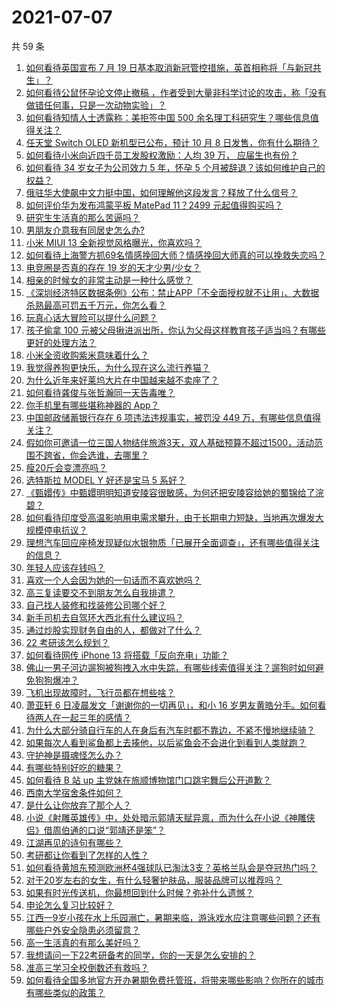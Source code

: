 # 2021-07-07

共 59 条

<!-- BEGIN -->
<!-- 最后更新时间 Wed Jul 07 2021 03:01:21 GMT+0800 (China Standard Time) -->

1. [如何看待英国宣布 7 月 19
   日基本取消新冠管控措施，英首相称将「与新冠共生」？](https://www.zhihu.com/question/470344047)
2. [如何看待公鼠怀孕论文停止撤稿
   ，作者受到大量非科学讨论的攻击，称「没有做错任何事，只是一次动物实验」？](https://www.zhihu.com/question/470229957)
3. [如何看待知情人士透露称：美拒签中国 500
   余名理工科研究生？哪些信息值得关注？](https://www.zhihu.com/question/470412737)
4. [任天堂 Switch OLED 新机型已公布，预计 10 月 8
   日发售，你有什么期待？](https://www.zhihu.com/question/470508101)
5. [如何看待小米向近四千员工发股权激励：人均 39 万，
   应届生也有份？](https://www.zhihu.com/question/469594067)
6. [如何看待 34 岁女子为公司效力 5 年，怀孕 5
   个月被辞退？该如何维护自己的权益？](https://www.zhihu.com/question/470346433)
7. [俄驻华大使飙中文力挺中国，如何理解他这段发言？释放了什么信号？](https://www.zhihu.com/question/470377945)
8. [如何评价华为发布鸿蒙平板 MatePad 11？2499
   元起值得购买吗？](https://www.zhihu.com/question/470432841)
9. [研究生生活真的那么苦逼吗？](https://www.zhihu.com/question/379267365)
10. [男朋友介意我有同居史怎么办?](https://www.zhihu.com/question/465458023)
11. [小米 MIUI 13 全新视觉风格曝光，你喜欢吗？](https://www.zhihu.com/question/466812715)
12. [如何看待上海警方抓69名情感挽回大师？情感挽回大师真的可以挽救失恋吗？](https://www.zhihu.com/question/470420822)
13. [电竞圈是否真的存在 19 岁的天才少男/少女？](https://www.zhihu.com/question/468717638)
14. [相亲的时候女的非常主动是一种什么感觉？](https://www.zhihu.com/question/266053826)
15. [《深圳经济特区数据条例》公布：禁止APP「不全面授权就不让用」、大数据杀熟最高可罚五千万元，你怎么看？](https://www.zhihu.com/question/470388378)
16. [玩真心话大冒险可以提什么问题？](https://www.zhihu.com/question/294716319)
17. [孩子偷拿 100
    元被父母揪进派出所，你认为父母这样教育孩子适当吗？有哪些更好的处理方法？](https://www.zhihu.com/question/470336455)
18. [小米全资收购紫米意味着什么？](https://www.zhihu.com/question/470091421)
19. [我觉得养狗更快乐，为什么现在这么流行养猫？](https://www.zhihu.com/question/460463800)
20. [为什么近年来好莱坞大片在中国越来越不卖座了？](https://www.zhihu.com/question/268982964)
21. [如何看待龚俊与张哲瀚同一天告毒唯？](https://www.zhihu.com/question/470431847)
22. [你手机里有哪些堪称神器的 App？](https://www.zhihu.com/question/52060765)
23. [中国邮政储蓄银行存在 6 项违法违规事实，被罚没 449
    万，有哪些信息值得关注？](https://www.zhihu.com/question/470180715)
24. [假如你可邀请一位三国人物结伴旅游3天，双人基础预算不超过1500，活动范围不跨省，你会选谁，去哪里？](https://www.zhihu.com/question/470158957)
25. [瘦20斤会变漂亮吗？](https://www.zhihu.com/question/392591592)
26. [选特斯拉 MODEL Y 好还是宝马 5 系好？](https://www.zhihu.com/question/398893012)
27. [《甄嬛传》中甄嬛明明知道安陵容很敏感，为何还把安陵容给她的蜀锦给了浣碧？](https://www.zhihu.com/question/325114276)
28. [如何看待印度受高温影响用电需求攀升，由于长期电力短缺，当地再次爆发大规模停电抗议？](https://www.zhihu.com/question/469940844)
29. [理想汽车回应座椅发现疑似水银物质「已展开全面调查」，还有哪些值得关注的信息？](https://www.zhihu.com/question/470160887)
30. [年轻人应该存钱吗？](https://www.zhihu.com/question/469208385)
31. [喜欢一个人会因为她的一句话而不喜欢她吗？](https://www.zhihu.com/question/410747789)
32. [高三复读要交不到朋友怎么自我排遣？](https://www.zhihu.com/question/468584176)
33. [自己找人装修和找装修公司哪个好？](https://www.zhihu.com/question/342779357)
34. [新手司机去自驾环大西北有什么建议吗？](https://www.zhihu.com/question/467242045)
35. [通过炒股实现财务自由的人，都做对了什么？](https://www.zhihu.com/question/463163458)
36. [22 考研该怎么规划？](https://www.zhihu.com/question/394099769)
37. [如何看待网传 iPhone 13 将搭载「反向充电」功能？](https://www.zhihu.com/question/470137767)
38. [佛山一男子河边遛狗被狗拽入水中失踪，有哪些线索值得关注？遛狗时如何避免狗狗爆冲？](https://www.zhihu.com/question/470186017)
39. [飞机出现故障时，飞行员都在想些啥？](https://www.zhihu.com/question/321094762)
40. [萧亚轩 6 日凌晨发文「谢谢你的一切再见」，和小 16
    岁男友黄皓分手。如何看待两人在一起三年的感情？](https://www.zhihu.com/question/470346487)
41. [为什么大部分骑自行车的人在身后有汽车时都不靠边，不紧不慢地继续骑？](https://www.zhihu.com/question/348195449)
42. [如果每次人看到鲨鱼都上去揍他，以后鲨鱼会不会进化到看到人类就跑？](https://www.zhihu.com/question/469388304)
43. [守护神是摄魂怪怎么办？](https://www.zhihu.com/question/467796681)
44. [有哪些特别好吃的糖果？](https://www.zhihu.com/question/22631051)
45. [如何看待 B 站 up 主党妹在旅顺博物馆门口跳宅舞后公开道歉？](https://www.zhihu.com/question/469738970)
46. [西南大学宿舍条件如何？](https://www.zhihu.com/question/46336332)
47. [是什么让你放弃了那个人？](https://www.zhihu.com/question/466005898)
48. [小说《射雕英雄传》中，处处暗示郭靖天赋异禀，而为什么在小说《神雕侠侣》借周伯通的口说“郭靖还是笨”？](https://www.zhihu.com/question/469671460)
49. [江湖再见的诗句有哪些？](https://www.zhihu.com/question/463456251)
50. [考研都让你看到了怎样的人性？](https://www.zhihu.com/question/348014746)
51. [如何看待黄旭东预测欧洲杯4强球队已淘汰3支？英格兰队会是夺冠热门吗？](https://www.zhihu.com/question/470180410)
52. [对于20岁左右的女生，有什么轻奢护肤品，服装品牌可以推荐吗？](https://www.zhihu.com/question/26749750)
53. [如果有时光传送机，你最想回到什么时候？弥补什么遗憾？](https://www.zhihu.com/question/468426099)
54. [申论怎么复习比较好？](https://www.zhihu.com/question/364463392)
55. [江西一9岁小孩在水上乐园溺亡，暑期来临，游泳戏水应注意哪些问题？还有哪些户外安全隐患必须留意？](https://www.zhihu.com/question/470102221)
56. [高一生活真的有那么美好吗？](https://www.zhihu.com/question/412925978)
57. [我想请问一下22考研备考的同学，你的一天是怎么安排的？](https://www.zhihu.com/question/469051601)
58. [准高三学习全校倒数还有救吗？](https://www.zhihu.com/question/469983391)
59. [如何看待全国多地官方开办暑期免费托管班，将带来哪些影响？你所在的城市有哪些类似的政策？](https://www.zhihu.com/question/469495664)

<!-- END -->
